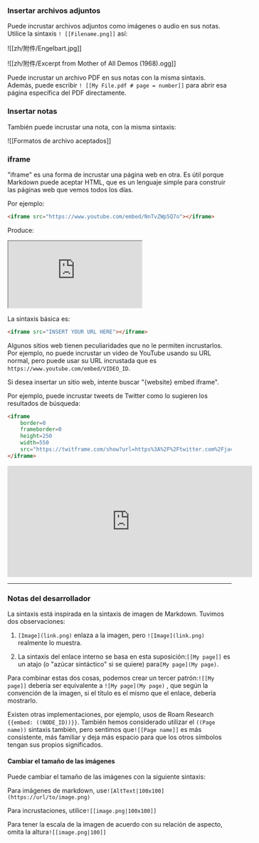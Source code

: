 ### Insertar archivos adjuntos

Puede incrustar archivos adjuntos como imágenes o audio en sus notas. Utilice la sintaxis `! [[Filename.png]]` así:

![[zh/附件/Engelbart.jpg]]

![[zh/附件/Excerpt from Mother of All Demos (1968).ogg]]

Puede incrustar un archivo PDF en sus notas con la misma sintaxis. Además, puede escribir `! [[My File.pdf # page = number]]` para abrir esa página específica del PDF directamente.

### Insertar notas

También puede incrustar una nota, con la misma sintaxis:

![[Formatos de archivo aceptados]]

### iframe

"iframe" es una forma de incrustar una página web en otra. Es útil porque Markdown puede aceptar HTML, que es un lenguaje simple para construir las páginas web que vemos todos los días.

Por ejemplo:

```html
<iframe src="https://www.youtube.com/embed/NnTvZWp5Q7o"></iframe>
```

Produce:

<iframe src="https://www.youtube.com/embed/NnTvZWp5Q7o"></iframe>

La sintaxis básica es:

```html
<iframe src="INSERT YOUR URL HERE"></iframe>
```

Algunos sitios web tienen peculiaridades que no le permiten incrustarlos. Por ejemplo, no puede incrustar un video de YouTube usando su URL normal, pero puede usar su URL incrustada que es
`https://www.youtube.com/embed/VIDEO_ID`.

Si desea insertar un sitio web, intente buscar "{website} embed iframe".

Por ejemplo, puede incrustar tweets de Twitter como lo sugieren los resultados de búsqueda:


```html
<iframe
	border=0
	frameborder=0
	height=250
	width=550  
	src="https://twitframe.com/show?url=https%3A%2F%2Ftwitter.com%2Fjack%2Fstatus%2F20">
</iframe>
```

<iframe border=0 frameborder=0 height=250 width=550  
 src="https://twitframe.com/show?url=https%3A%2F%2Ftwitter.com%2Fjack%2Fstatus%2F20"></iframe>

---

### Notas del desarrollador

La sintaxis está inspirada en la sintaxis de imagen de Markdown. Tuvimos dos observaciones:

 1. `[Image](link.png)` 
 enlaza a la imagen, pero `![Image](link.png)` realmente lo muestra.

 2. La sintaxis del enlace interno se basa en esta suposición:`[[My page]]` es un atajo (o "azúcar sintáctico" si se quiere) para`[My page](My page)`.

Para combinar estas dos cosas, podemos crear un tercer patrón:`![[My page]]` debería ser equivalente a `![My page](My page)` , que según la convención de la imagen, si el título es el mismo que el enlace, debería mostrarlo.

Existen otras implementaciones, por ejemplo, usos de Roam Research `{{embed: ((NODE_ID))}}`. También hemos considerado utilizar el `((Page name))` sintaxis también, pero sentimos que`![[Page name]]` es más consistente, más familiar y deja más espacio para que los otros símbolos tengan sus propios significados.

#### Cambiar el tamaño de las imágenes
Puede cambiar el tamaño de las imágenes con la siguiente sintaxis:

Para imágenes de markdown, use`![AltText|100x100](https://url/to/image.png)`

Para incrustaciones, utilice`![[image.png|100x100]]`

Para tener la escala de la imagen de acuerdo con su relación de aspecto, omita la altura`![[image.png|100]]`
